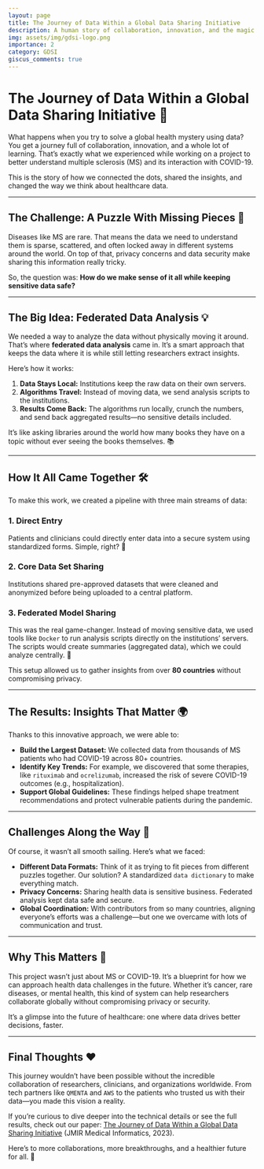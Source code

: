```yaml
---
layout: page
title: The Journey of Data Within a Global Data Sharing Initiative
description: A human story of collaboration, innovation, and the magic of federated data analysis.
img: assets/img/gdsi-logo.png
importance: 2
category: GDSI
giscus_comments: true
---
```


# The Journey of Data Within a Global Data Sharing Initiative 🚀

What happens when you try to solve a global health mystery using data? You get a journey full of collaboration, innovation, and a whole lot of learning. That’s exactly what we experienced while working on a project to better understand multiple sclerosis (MS) and its interaction with COVID-19. 

This is the story of how we connected the dots, shared the insights, and changed the way we think about healthcare data.

---

## The Challenge: A Puzzle With Missing Pieces 🧩

Diseases like MS are rare. That means the data we need to understand them is sparse, scattered, and often locked away in different systems around the world. On top of that, privacy concerns and data security make sharing this information really tricky. 

So, the question was: **How do we make sense of it all while keeping sensitive data safe?**

---

## The Big Idea: Federated Data Analysis 💡

We needed a way to analyze the data without physically moving it around. That’s where **federated data analysis** came in. It’s a smart approach that keeps the data where it is while still letting researchers extract insights.

Here’s how it works:
1. **Data Stays Local:** Institutions keep the raw data on their own servers.
2. **Algorithms Travel:** Instead of moving data, we send analysis scripts to the institutions.
3. **Results Come Back:** The algorithms run locally, crunch the numbers, and send back aggregated results—no sensitive details included.

It’s like asking libraries around the world how many books they have on a topic without ever seeing the books themselves. 📚

---

## How It All Came Together 🛠️

To make this work, we created a pipeline with three main streams of data:

### 1. Direct Entry
Patients and clinicians could directly enter data into a secure system using standardized forms. Simple, right? 📝

### 2. Core Data Set Sharing
Institutions shared pre-approved datasets that were cleaned and anonymized before being uploaded to a central platform.

### 3. Federated Model Sharing
This was the real game-changer. Instead of moving sensitive data, we used tools like `Docker` to run analysis scripts directly on the institutions’ servers. The scripts would create summaries (aggregated data), which we could analyze centrally. 🧠

This setup allowed us to gather insights from over **80 countries** without compromising privacy.

---

## The Results: Insights That Matter 🌍

Thanks to this innovative approach, we were able to:
- **Build the Largest Dataset:** We collected data from thousands of MS patients who had COVID-19 across 80+ countries.
- **Identify Key Trends:** For example, we discovered that some therapies, like `rituximab` and `ocrelizumab`, increased the risk of severe COVID-19 outcomes (e.g., hospitalization).
- **Support Global Guidelines:** These findings helped shape treatment recommendations and protect vulnerable patients during the pandemic.

---

## Challenges Along the Way 🚧

Of course, it wasn’t all smooth sailing. Here’s what we faced:
- **Different Data Formats:** Think of it as trying to fit pieces from different puzzles together. Our solution? A standardized `data dictionary` to make everything match.
- **Privacy Concerns:** Sharing health data is sensitive business. Federated analysis kept data safe and secure.
- **Global Coordination:** With contributors from so many countries, aligning everyone’s efforts was a challenge—but one we overcame with lots of communication and trust.

---

## Why This Matters 🌟

This project wasn’t just about MS or COVID-19. It’s a blueprint for how we can approach health data challenges in the future. Whether it’s cancer, rare diseases, or mental health, this kind of system can help researchers collaborate globally without compromising privacy or security.

It’s a glimpse into the future of healthcare: one where data drives better decisions, faster.

---

## Final Thoughts ❤️

This journey wouldn’t have been possible without the incredible collaboration of researchers, clinicians, and organizations worldwide. From tech partners like `QMENTA` and `AWS` to the patients who trusted us with their data—you made this vision a reality.

If you’re curious to dive deeper into the technical details or see the full results, check out our paper: [The Journey of Data Within a Global Data Sharing Initiative](https://doi.org/10.2196/48030) (JMIR Medical Informatics, 2023).

Here’s to more collaborations, more breakthroughs, and a healthier future for all. 💪